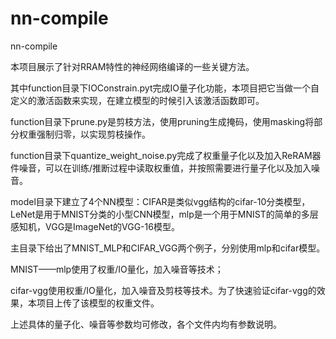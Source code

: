 # nn-compile
nn-compile

本项目展示了针对RRAM特性的神经网络编译的一些关键方法。

其中function目录下IOConstrain.pyt完成IO量子化功能，本项目把它当做一个自定义的激活函数来实现，在建立模型的时候引入该激活函数即可。

function目录下prune.py是剪枝方法，使用pruning生成掩码，使用masking将部分权重强制归零，以实现剪枝操作。

function目录下quantize_weight_noise.py完成了权重量子化以及加入ReRAM器件噪音，可以在训练/推断过程中读取权重值，并按照需要进行量子化以及加入噪音。

model目录下建立了4个NN模型：CIFAR是类似vgg结构的cifar-10分类模型，LeNet是用于MNIST分类的小型CNN模型，mlp是一个用于MNIST的简单的多层感知机，VGG是ImageNet的VGG-16模型。

主目录下给出了MNIST_MLP和CIFAR_VGG两个例子，分别使用mlp和cifar模型。

MNIST——mlp使用了权重/IO量化，加入噪音等技术；

cifar-vgg使用权重/IO量化，加入噪音及剪枝等技术。为了快速验证cifar-vgg的效果，本项目上传了该模型的权重文件。

上述具体的量子化、噪音等参数均可修改，各个文件内均有参数说明。
